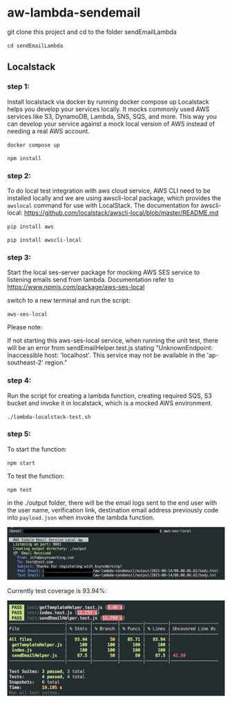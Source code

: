 # aw-lambda-sendemail

git clone this project and cd to the folder sendEmailLambda

`cd sendEmailLambda`

## Localstack
### step 1: 

Install localstack via docker by running docker compose up
Localstack helps you develop your services locally. It mocks commonly used AWS services like S3, DynamoDB, Lambda, SNS, SQS, and more. This way you can develop your service against a mock local version of AWS instead of needing a real AWS account.

`docker compose up`

`npm install`
### step 2:

To do local test integration with aws cloud service, AWS CLI need to be installed locally and we are using awscli-local package, which provides the `awslocal` command for use with LocalStack. The documentation for awscli-local: https://github.com/localstack/awscli-local/blob/master/README.md

`pip install aws`

`pip install awscli-local`


### step 3:

Start the local ses-server package for mocking AWS SES service to listening emails send from lambda.
Documentation refer to https://www.npmjs.com/package/aws-ses-local

switch to a new terminal and run the script:

`aws-ses-local`

Please note:

If not starting this aws-ses-local service, when running the unit test, there will be an error from sendEmailHelper.test.js stating "UnknownEndpoint: Inaccessible host: 'localhost'. This service may not be available in the 'ap-southeast-2' region."

### step 4:
Run the script for creating a lambda function, creating required SQS, S3 bucket and invoke it in localstack, which is a mocked AWS environment.

`./lambda-localstack-test.sh`

### step 5:
To start the function:

`npm start`

To test the function:

`npm test`

in the ./output folder, there will be the email logs sent to the end user with the user name, verification link, destination email address previously code into `payload.json` when invoke the lambda function.

[<img src="./Screen Shot 2021-08-14 at 6.27.01 pm.png">]()

Currently test coverage is 93.94%:

[<img src="./sendEmailLambda/test/Screen Shot 2021-08-14 at 6.06.02 pm.png">]()